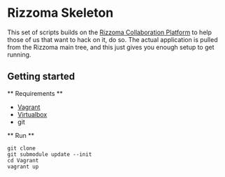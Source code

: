 Rizzoma Skeleton
================

This set of scripts builds on the [Rizzoma Collaboration Platform](https://github.com/rizzoma/rizzoma) to help those of us that want to hack on it, do so. The actual application is pulled from the Rizzoma main tree, and this just gives you enough setup to get running.

## Getting started

** Requirements **

* [Vagrant](http://vagrantup.com)
* [Virtualbox](https://www.virtualbox.org/)
* git

** Run **

    git clone
    git submodule update --init
    cd Vagrant
    vagrant up

